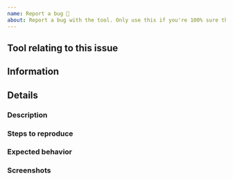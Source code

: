 ```yaml
---
name: Report a bug 🐛
about: Report a bug with the tool. Only use this if you're 100% sure there's something wrong, otherwise, try "Help".
---
```


<!-- Don't put anything inside this block, as it won't be included in the issue.

If you are reporting a bug, please follow the following steps:

1.  Fill out the template in full.
      This will help us understand the situation in which the bug occurred.

2.  If you are reporting a visual bug, please include screenshots of the
     tool to help us diagnose the problem.

3.  Make sure not to write between the arrows, as anything there will be hidden.

4.  Delete this line and all above lines before posting your issue! -->

## Tool relating to this issue
<!-- This will either be the DNS tool or the SPF explainer. -->

## Information
<!-- Head to https://www.whatismybrowser.com/ and copy/paste the
  'Send this link to Tech Support to share your system info:' link here -->

## Details

### Description 
<!-- Replace this with a brief summary of the bug. -->

### Steps to reproduce
<!-- Replace this with exactly what you did to cause the bug. -->

### Expected behavior
<!-- Replace this with what you expected to happen. -->

### Screenshots
<!-- Replace this with screenshots, if necessary. -->
